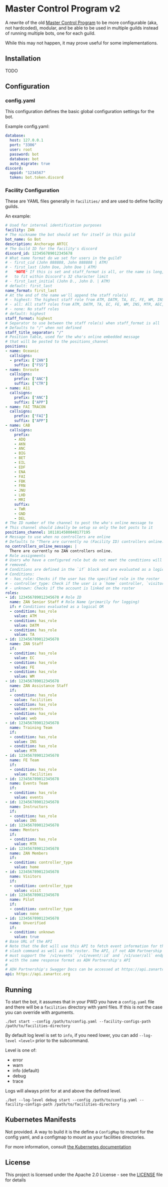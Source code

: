 # Master Control Program v2

A rewrite of the old [Master Control Program](https://github.com/adh-partnership/bot)
to be more configurable (aka, not hardcoded), modular, and be able to be used in multiple
guilds instead of running multiple bots, one for each guild.

While this may not happen, it may prove useful for some implementations.

## Installation

TODO

## Configuration

### config.yaml

This configuration defines the basic global configuration settings for the bot.

Example config.yaml:

```yaml
database:
  host: 127.0.0.1
  port: "3306"
  user: root
  password: bot
  database: bot
  auto_migrate: true
discord:
  appid: "1234567"
  token: bot.token.discord
```

### Facility Configuration

These are YAML files generally in `facilities/` and are used to define facility guilds.

An example:

```yaml
# Used for internal identification purposes
facility: ZAN
# The nickname the bot should set for itself in this guild
bot_name: Go Bot
description: Anchorage ARTCC
# The Guild ID for the facility's discord
discord_id: 123456789012345678
# What name format do we set for users in the guild?
# - first_cid (John 888888, John 888888 | ATM)
# - first_last (John Doe, John Doe | ATM)
#   *NOTE* If this is set and staff_format is all, or the name is long, that user's last name will be truncated to last initial
#   to fit within Discord's 32 character limit
# - first_last_initial (John D., John D. | ATM)
# default: first_last
name_format: first_last
# At the end of the name we'll append the staff role(s)
# - highest: The highest staff role from ATM, DATM, TA, EC, FE, WM, INS, MTR, AEC, AFE, AWM
# - all: All staff roles from ATM, DATM, TA, EC, FE, WM, INS, MTR, AEC, AFE, AWM separated by the defined seperator
# - none: No staff roles
# default: highest
staff_format: highest
# Separator to use between the staff role(s) when staff_format is all
# Defaults to "/" when not defined
staff_title_separator: "/"
# Position table, used for the who's online embedded message
# that will be posted to the positions_channel
positions:
- name: Oceanic
  callsigns:
  - prefix: ["ZAN"]
    suffix: ["FSS"]
- name: Enroute
  callsigns:
    prefix: ["ANC"]
    suffix: ["CTR"]
- name: A11
  callsigns:
    prefix: ["ANC"]
    suffix: ["APP"]
- name: FAI TRACON
  callsigns:
    prefix: ["FAI"]
    suffix: ["APP"]
- name: CAB
  callsigns:
    prefix:
    - ADQ
    - AKN
    - ANC
    - BIG
    - BET
    - EIL
    - EDF
    - ENA
    - FAI
    - FBK
    - FRN
    - JNU
    - LHD
    - MRI
    suffix:
    - TWR
    - GND
    - DEL
# The ID number of the channel to post the who's online message to
# This channel should ideally be setup so only the bot posts to it
positions_channel: 1011814580848177195
# Message to use when no controllers are online
# Defaults to "There are currently no (Facility ID) controllers online."
no_controllers_online_message: |
  There are currently no ZAN controllers online.
# Role assignments
# Users who have a configured role but do not meet the conditions will have the role
# removed.
# Conditions are defined in the `if` block and are evaluated as a logical OR.
# Conditions:
# - has_role: Checks if the user has the specified role in the roster
# - controller_type: Check if the user is a `home` controller, `visitor` controller, or `none`
# - unknown: Checks if the account is linked on the roster
roles:
- id: 123456789012345678 # Role ID
  name: ZAN Senior Staff # Role Name (primarily for logging)
  if: # Conditions evaluated as a logical OR
  - condition: has_role
    value: ATM
  - condition: has_role
    value: DATM
  - condition: has_role
    value: TA
- id: 123456789012345678
  name: ZAN Staff
  if:
  - condition: has_role
    value: EC
  - condition: has_role
    value: FE
  - condition: has_role
    value: WM
- id: 123456789012345678
  name: ZAN Assistance Staff
  if:
  - condition: has_role
    value: facilities
  - condition: has_role
    value: events
  - condition: has_role
    value: web
- id: 123456789012345678
  name: Training Team
  if:
  - condition: has_role
    value: INS
  - condition: has_role
    value: MTR
- id: 123456789012345678
  name: FE Team
  if:
  - condition: has_role
    value: facilities
- id: 123456789012345678
  name: Events Team
  if:
  - condition: has_role
    value: events
- id: 123456789012345678
  name: Instructors
  if:
  - condition: has_role
    value: INS
- id: 123456789012345678
  name: Mentors
  if:
  - condition: has_role
    value: MTR
- id: 123456789012345678
  name: ZAN Members
  if:
  - condition: controller_type
    value: home
- id: 123456789012345678
  name: Visitors
  if:
  - condition: controller_type
    value: visit
- id: 123456789012345678
  name: Pilot
  if:
  - condition: controller_type
    value: none
- id: 123456789012345678
  name: Unverified
  if:
  - condition: unknown
    value: true
# Base URL of the API
# Note that the Bot will use this API to fetch event information for the /event
# slash command as well as the roster. The API, if not ADH Partnership's API
# must support the `/v1/events` `/v1/event/:id` and `/v1/user/all` endpoints
# with the same response format as ADH Partnership's API
#
# ADH Partnership's Swagger Docs can be accessed at https://api.zanartcc.org
api: https://api.zanartcc.org
```

## Running

To start the bot, it assumes that in your PWD you have a `config.yaml` file and there will be a `facilities` directory with yaml files. If this is not the case
you can override with arguments.

```shell
./bot start --config /path/to/config.yaml --facility-configs-path /path/to/facilities-directory
```

By default log level is set to `info`, if you need lower, you can add `--log-level <level>` prior to the subcommand.

Level is one of:

- error
- warn
- info (default)
- debug
- trace

Logs will always print for at and above the defined level.

```shell
./bot --log-level debug start --config /path/to/config.yaml --facility-configs-path /path/to/facilities-directory
```

## Kubernetes Manifests

Not provided. A way to build it is the define a `ConfigMap` to mount for the config yaml, and a configmap to mount as your facilities directories.

For more information, consult [the Kubernetes documentation](https://kubernetes.io/docs/tasks/configure-pod-container/configure-pod-configmap/)

## License

This project is licensed under the Apache 2.0 License - see the [LICENSE](LICENSE) file for details
